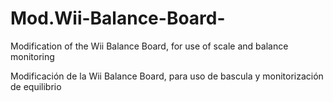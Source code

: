 # Mod.Wii-Balance-Board-
Modification of the Wii Balance Board, for use of scale and balance monitoring

Modificación de la Wii Balance Board, para uso de bascula y monitorización de equilibrio
